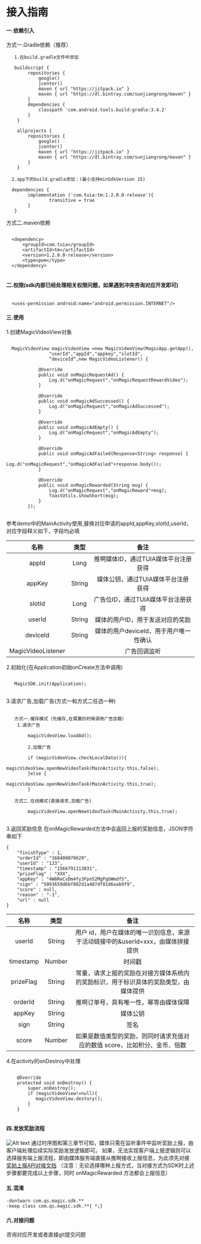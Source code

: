 # 接入指南

#### 一.依赖引入
方式一.Gradle依赖（推荐）
```
   1.在build.gradle文件中添加

   buildscript {
        repositories {
            google()
            jcenter()
            maven { url "https://jitpack.io" }
            maven { url "https://dl.bintray.com/sunjiangrong/maven" }
        }
        dependencies {
            classpath 'com.android.tools.build:gradle:3.4.2'
        }
    }

    allprojects {
        repositories {
            google()
            jcenter()
            maven { url "https://jitpack.io" }
            maven { url "https://dl.bintray.com/sunjiangrong/maven" }
        }
    }

  2.app下的build.gradle添加：(最小支持minSdkVersion 15)

  dependencies {
        implementation ('com.tuia:tm:1.2.0.0-release'){
                transitive = true
        }
   }
```
方式二.maven依赖
```

  <dependency>
      <groupId>com.tuia</groupId>
      <artifactId>tm</artifactId>
      <version>1.2.0.0-release</version>
      <type>pom</type>
  </dependency>
    
```

#### 二.权限(sdk内部已经处理相关权限问题，如果遇到冲突咨询对应开发即可)
```

  <uses-permission android:name="android.permission.INTERNET"/>

```
#### 三.使用
1.创建MagicVideoView对象
```

  MagicVideoView magicVideoView =new MagicVideoView(MagicApp.getApp(),
                "userId","appId","appkey","slotId",
                ”deviceId“,new MagicVideoListener() {

            @Override
            public void onMagicRequestAd() {
                Log.d("onMagicRequest","onMagicRequestRewardVideo");
            }

            @Override
            public void onMagicAdSuccessed() {
                Log.d("onMagicRequest","onMagicAdSuccessed");
            }

            @Override
            public void onMagicAdEmpty() {
                Log.d("onMagicRequest","onMagicAdEmpty");
            }

            @Override
            public void onMagicAdFailed(Response<String> response) {
                Log.d("onMagicRequest","onMagicAdFailed"+response.body());
            }

            @Override
            public void onMagicRewarded(String msg) {
                Log.d("onMagicRequest","onMagicReward"+msg);
                ToastUtils.showShort(msg);
            }
        });
	
```
参考demo中的MainActivity使用,替换对应申请的appId,appKey,slotId,userId，对应字段释义如下，字段均必填 

| 名称 | 类型 | 备注 |
| :---------------------: | :---------------------: | :----------------------: |
| appId | Long | 推啊媒体ID，通过TUIA媒体平台注册获得 |
| appKey | String | 媒体公钥，通过TUIA媒体平台注册获得 |
| slotId | Long | 广告位ID，通过TUIA媒体平台注册获得 |
| userId | String | 媒体的用户ID，用于发送对应的奖励 |
| deviceId | String | 媒体的用户deviceId，用于用户唯一性确认 |
| MagicVideoListener |  | 广告回调监听 |

2.初始化(在Application初始onCreate方法中调用)
```

   MagicSDK.init(Application);
       
```
3.请求广告,加载广告(方式一和方式二任选一种)
```

   方式一.缓存模式（先缓存,在需要的时候调用广告加载）
  	1.请求广告
	
   		magicVideoView.loadAd();
		
        2.加载广告
	
   		if (magicVideoView.checkLocalData()){
       			magicVideoView.openNewVideoTask(MainActivity.this,false);
   		}else {
       			magicVideoView.openNewVideoTask(MainActivity.this,true);
   		}
   
   方式二.在线模式(直接请求,加载广告)
   
   		magicVideoView.openNewVideoTask(MainActivity.this,true);
       
```
3.返回奖励信息   在onMagicRewarded方法中会返回上报的奖励信息，JSON字符串如下
```
{
	"finishType" : 1,
	"orderId" : "168408070629",
	"userId" : "123",
	"timestamp" : "1566791113031",
	"prizeFlag" : "XXX",
	"appKey" : "4W8ReCvDm4fy3Fpn52MgPgUWmdfS",
	"sign" : "5093659d6bf802d1a407df81d6aab9f9",
	"score" : null,
	"reason" : "-1",
	"url" : null
} 
```
| 名称 | 类型 | 备注 |
| :---------------------: | :---------------------: | :----------------------: |
| userId | String | 用户 id，用户在媒体的唯一识别信息，来源于活动链接中的&userId=xxx，由媒体拼接提供 |
| timestamp | Number | 时间戳 |
| prizeFlag | String | 常量，请求上报的奖励在对接方媒体系统内的奖励标识，用于标识具体的奖励类型，由媒体提供 |
| orderId | String | 推啊订单号，具有唯一性，幂等由媒体保障 |
| appKey | String | 媒体公钥 |
| sign | String | 签名 |
| score | Number | 如果是数值类型的奖励，则同时请求充值对应的数值 score，比如积分、金币、倍数 |

 4.在activity的onDestroy中处理
```

    @Override
    protected void onDestroy() {
        super.onDestroy();
        if (magicVideoView!=null){
           magicVideoView.destory();
        }
    }
    
```    

#### 四.发放奖励流程
![Alt text](http://yun.tuisnake.com/docking_ducument/%E4%B8%8A%E6%8A%A5%E6%B5%81%E7%A8%8B.png)
通过时序图和第三章节可知，媒体只需在监听事件中监听奖励上报，由客户端处理后续实际奖励发放逻辑即可。
如果，无法实现客户端上报逻辑则可以选择服务端上报流程，即由媒体服务端直接从推啊接收上报信息，为此须先对接
[奖励上报API对接文档](http://yun.tuisnake.com/docking_ducument/%E5%A5%96%E5%8A%B1%E4%B8%8A%E6%8A%A5API%E5%AF%B9%E6%8E%A5%E6%96%87%E6%A1%A3.pdf) （注意：无论选择哪种上报方式，当对接方式为SDK时上述步骤都要完成以上步骤，同时 onMagicRewarded 方法都会上报信息）
#### 五.混淆

``` 
-dontwarn com.qs.magic.sdk.**
-keep class com.qs.magic.sdk.**{ *;}
``` 

#### 六.对接问题

  咨询对应开发或者直接git提交问题




